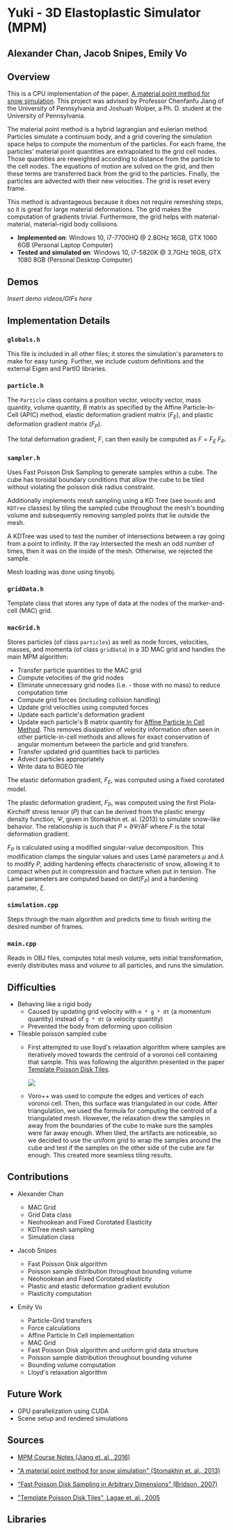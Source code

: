 # Yuki - 3D Elastoplastic Simulator (MPM)
## Alexander Chan, Jacob Snipes, Emily Vo
## Overview
This is a CPU implementation of the paper, [A material point method for snow simulation](https://www.math.ucla.edu/~jteran/papers/SSCTS13.pdf). This project was advised by Professor Chenfanfu Jiang of the University of Pennsylvania and Joshuah Wolper, a Ph. D. student at the University of Pennsylvania. 

The material point method is a hybrid lagrangian and eulerian method. Particles simulate a continuum body, and a grid covering the simulation space helps to compute the momentum of the particles. For each frame, the particles' material point quantities are extrapolated to the grid cell nodes. Those quantities are reweighted according to distance from the particle to the cell nodes. The equations of motion are solved on the grid, and then these terms are transferred back from the grid to the particles. Finally, the particles are advected with their new velocities. The grid is reset every frame.

This method is advantageous because it does not require remeshing steps, so it is great for large material deformations. The grid makes the computation of gradients trivial. Furthermore, the grid helps with material-material, material-rigid body collisions. 

* __Implemented on__: Windows 10, i7-7700HQ @ 2.8GHz 16GB, GTX 1060 6GB (Personal Laptop Computer)
* __Tested and simulated on__: Windows 10, i7-5820K @ 3.7GHz 16GB, GTX 1080 8GB (Personal Desktop Computer)

## Demos
*Insert demo videos/GIFs here*

## Implementation Details

### `globals.h`
This file is included in all other files; it stores the simulation's parameters to make for easy tuning. Further, we include custom definitions and the external Eigen and PartIO libraries.

### `particle.h`
The `Particle` class contains a position vector, velocity vector, mass quantity, volume quantity, *B* matrix as specified by the Affine Particle-In-Cell (APIC) method, elastic deformation gradient matrix (*F<sub>E</sub>*), and plastic deformation gradient matrix (*F<sub>P</sub>*).

The total deformation gradient, *F*, can then easily be computed as *F* = *F<sub>E</sub>* *F<sub>P</sub>*.

### `sampler.h`
Uses Fast Poisson Disk Sampling to generate samples within a cube. The cube has toroidal boundary conditions that allow the cube to be tiled without violating the poisson disk radius constraint.

Additionally implements mesh sampling using a KD Tree (see `bounds` and `KDTree` classes) by tiling the sampled cube throughout the mesh's bounding volume and subsequently removing sampled points that lie outside the mesh. 

A KDTree was used to test the number of intersections between a ray going from a point to infinity. If the ray intersected the mesh an odd number of times, then it was on the inside of the mesh. Otherwise, we rejected the sample.

Mesh loading was done using tinyobj.

### `gridData.h`
Template class that stores any type of data at the nodes of the marker-and-cell (MAC) grid.

### `macGrid.h`
Stores particles (of class `particles`) as well as node forces, velocities, masses, and momenta (of class `gridData`) in a 3D MAC grid and handles the main MPM algorithm:

- Transfer particle quantities to the MAC grid 
- Compute velocities of the grid nodes
- Eliminate unnecessary grid nodes (i.e. - those with no mass) to reduce computation time
- Compute grid forces (including collision handling)
- Update grid velocities using computed forces
- Update each particle's deformation gradient
- Update each particle's B matrix quantity for [Affine Particle In Cell Method](https://www.math.ucla.edu/~jteran/papers/JSSTS15.pdf). This removes dissipation of velocity information often seen in other particle-in-cell methods and allows for exact conservation of angular momentum between the particle and grid transfers.
- Transfer updated grid quantities back to particles
- Advect particles appropriately
- Write data to BGEO file

The elastic deformation gradient, *F<sub>E</sub>*, was computed using a fixed corotated model.

The plastic deformation gradient, *F<sub>P</sub>*, was computed using the first Piola-Kirchoff stress tensor (*P*) that can be derived from the plastic energy density function, *Ψ*, given in Stomakhin et. al. (2013) to simulate snow-like behavior. The relationship is such that *P* = ∂*Ψ*/∂*F* where *F* is the total deformation gradient.

*F<sub>P</sub>* is calculated using a modified singular-value decomposition. This modification clamps the singular values and uses Lamé parameters *µ* and *λ* to modify *P*, adding hardening effects characteristic of snow, allowing it to compact when put in compression and fracture when put in tension. The Lamé parameters are computed based on det(*F<sub>P</sub>*) and a hardening parameter, *ξ*.

### `simulation.cpp`
Steps through the main algorithm and predicts time to finish writing the desired number of frames.

### `main.cpp`
Reads in OBJ files, computes total mesh volume, sets initial transformation, evenly distributes mass and volume to all particles, and runs the simulation.

## Difficulties
- Behaving like a rigid body
  - Caused by updating grid velocity with `m * g * dt` (a momentum quantity) instead of `g * dt` (a velocity quantity)
  - Prevented the body from deforming upon collision
- Tileable poisson sampled cube
  - First attempted to use lloyd's relaxation algorithm where samples are iteratively moved towards the centroid of a voronoi cell containing that sample. This was following the algorithm presented in the paper [Template Poisson Disk Tiles](http://graphics.cs.kuleuven.be/publications/LD05TPDT/LD05TPDT_paper.pdf). 

    ![](img/template.png)

  - Voro++ was used to compute the edges and vertices of each voronoi cell. Then, this surface was triangulated in our code. After triangulation, we used the formula for computing the centroid of a triangulated mesh. However, the relaxation drew the samples in away from the boundaries of the cube to make sure the samples were far away enough. When tiled, the artifacts are noticeable, so we decided to use the uniform grid to wrap the samples around the cube and test if the samples on the other side of the cube are far enough. This created more seamless tiling results.
  
## Contributions
- Alexander Chan
  - MAC Grid
  - Grid Data class 
  - Neohookean and Fixed Corotated Elasticity
  - KDTree mesh sampling
  - Simulation class
  
- Jacob Snipes
  - Fast Poisson Disk algorithm 
  - Poisson sample distribution throughout bounding volume
  - Neohookean and Fixed Corotated elasticity
  - Plastic and elastic deformation gradient evolution
  - Plasticity computation 
  
- Emily Vo
  - Particle-Grid transfers 
  - Force calculations
  - Affine Particle In Cell implementation
  - MAC Grid
  - Fast Poisson Disk algorithm and uniform grid data structure
  - Poisson sample distribution throughout bounding volume
  - Bounding volume computation
  - Lloyd's relaxation algorithm

## Future Work
- GPU parallelization using CUDA
- Scene setup and rendered simulations

## Sources
- [MPM Course Notes (Jiang et. al., 2016)](https://www.seas.upenn.edu/~cffjiang/research/mpmcourse/mpmcourse.pdf)

- ["A material point method for snow simulation" (Stomakhin et. al., 2013)](https://www.math.ucla.edu/~jteran/papers/SSCTS13.pdf)

- ["Fast Poisson Disk Sampling in Arbitrary Dimensions" (Bridson, 2007)](https://www.cct.lsu.edu/~fharhad/ganbatte/siggraph2007/CD2/content/sketches/0250.pdf)

- ["Template Poisson Disk Tiles", Lagae et. al., 2005](http://graphics.cs.kuleuven.be/publications/LD05TPDT/LD05TPDT_paper.pdf)

## Libraries
